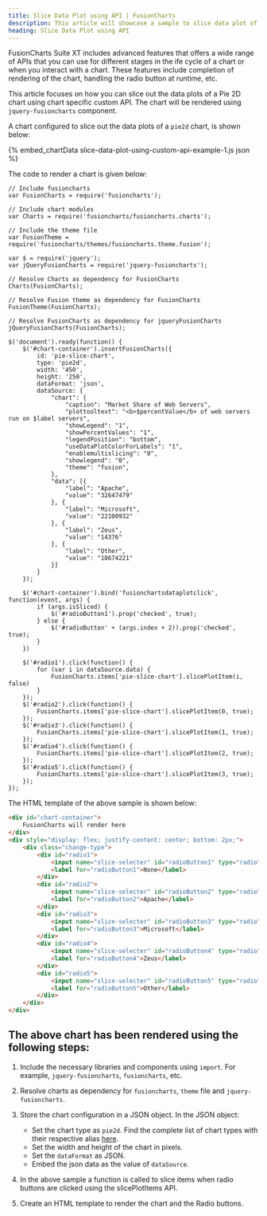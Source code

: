 ```yaml
---
title: Slice Data Plot using API | FusionCharts
description: This article will showcase a sample to slice data plot of the pie chart using chart specific custom API .
heading: Slice Data Plot using API
---
```


FusionCharts Suite XT includes advanced features that offers a wide range of APIs that you can use for different stages in the ife cycle of a chart or when you interact with a chart. These features include completion of rendering of the chart, handling the radio button at runtime, etc.

This article focuses on how you can slice out the data plots of a Pie 2D chart using chart specific custom API. The chart will be rendered using `jquery-fusioncharts` component. 

A chart configured to slice out the data plots of a `pie2d` chart, is shown below:

{% embed_chartData slice-data-plot-using-custom-api-example-1.js json %}

The code to render a chart is given below:

```
// Include fusioncharts
var FusionCharts = require('fusioncharts');

// Include chart modules
var Charts = require('fusioncharts/fusioncharts.charts');

// Include the theme file
var FusionTheme = require('fusioncharts/themes/fusioncharts.theme.fusion');

var $ = require('jquery');
var jQueryFusionCharts = require('jquery-fusioncharts');

// Resolve Charts as dependency for FusionCharts
Charts(FusionCharts); 

// Resolve Fusion theme as dependency for FusionCharts
FusionTheme(FusionCharts); 

// Resolve FusionCharts as dependency for jqueryFusionCharts
jQueryFusionCharts(FusionCharts); 

$('document').ready(function() {
    $('#chart-container').insertFusionCharts({
        id: 'pie-slice-chart',
        type: 'pie2d',
        width: '450',
        height: '250',
        dataFormat: 'json',
        dataSource: {
            "chart": {
                "caption": "Market Share of Web Servers",
                "plottooltext": "<b>$percentValue</b> of web servers run on $label servers",
                "showLegend": "1",
                "showPercentValues": "1",
                "legendPosition": "bottom",
                "useDataPlotColorForLabels": "1",
                "enablemultislicing": "0",
                "showlegend": "0",
                "theme": "fusion",
            },
            "data": [{
                "label": "Apache",
                "value": "32647479"
            }, {
                "label": "Microsoft",
                "value": "22100932"
            }, {
                "label": "Zeus",
                "value": "14376"
            }, {
                "label": "Other",
                "value": "18674221"
            }]
        }
    });

    $('#chart-container').bind('fusionchartsdataplotclick', function(event, args) {
        if (args.isSliced) {
            $('#radioButton1').prop('checked', true);
        } else {
            $('#radioButton' + (args.index + 2)).prop('checked', true);
        }
    })

    $('#radio1').click(function() {
        for (var i in dataSource.data) {
            FusionCharts.items['pie-slice-chart'].slicePlotItem(i, false)
        }
    });
    $('#radio2').click(function() {
        FusionCharts.items['pie-slice-chart'].slicePlotItem(0, true);
    });
    $('#radio3').click(function() {
        FusionCharts.items['pie-slice-chart'].slicePlotItem(1, true);
    });
    $('#radio4').click(function() {
        FusionCharts.items['pie-slice-chart'].slicePlotItem(2, true);
    });
    $('#radio5').click(function() {
        FusionCharts.items['pie-slice-chart'].slicePlotItem(3, true);
    });
});
```

The HTML template of the above sample is shown below:

```HTML
<div id="chart-container">
    FusionCharts will render here
</div>
<div style="display: flex; justify-content: center; bottom: 2px;">
    <div class="change-type">
        <div id="radio1">
            <input name="slice-selecter" id="radioButton1" type="radio" checked="checked"/>
            <label for="radioButton1">None</label>
        </div>
        <div id="radio2">
            <input name="slice-selecter" id="radioButton2" type="radio"/>
            <label for="radioButton2">Apache</label>
        </div>
        <div id="radio3">
            <input name="slice-selecter" id="radioButton3" type="radio"/>
            <label for="radioButton3">Microsoft</label>
        </div>
        <div id="radio4">
            <input name="slice-selecter" id="radioButton4" type="radio"/>
            <label for="radioButton4">Zeus</label>
        </div>
        <div id="radio5">
            <input name="slice-selecter" id="radioButton5" type="radio"/>
            <label for="radioButton5">Other</label>
        </div>
    </div>
</div>
```

## The above chart has been rendered using the following steps:

1. Include the necessary libraries and components using `import`. For example, `jquery-fusioncharts`, `fusioncharts`, etc.

2. Resolve charts as dependency for `fusioncharts`, `theme` file and `jquery-fusioncharts`. 

3. Store the chart configuration in a JSON object. In the JSON object:
    * Set the chart type as `pie2d`. Find the complete list of chart types with their respective alias [here](https://www.fusioncharts.com/dev/chart-guide/list-of-charts).
    * Set the width and height of the chart in pixels. 
    * Set the `dataFormat` as JSON.
    * Embed the json data as the value of `dataSource`.

4. In the above sample a function is called to slice items when radio buttons are clicked using the slicePlotItems API.
    
5. Create an HTML template to render the chart and the Radio buttons.
